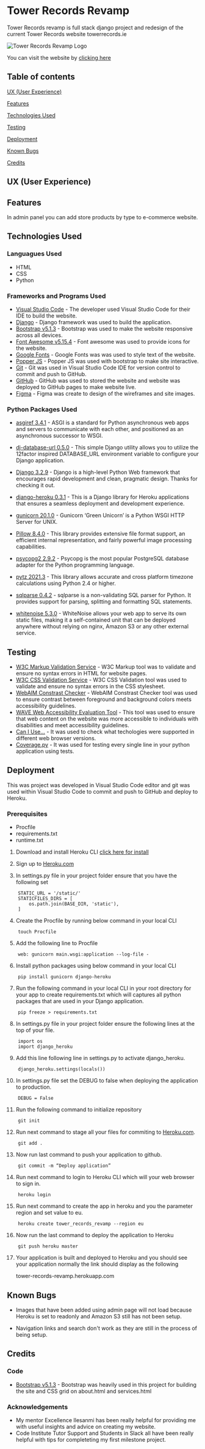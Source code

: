 # Tower Records Revamp

Tower Records revamp is full stack django project and redesign of the current Tower Records website towerrecords.ie

![Tower Records Revamp Logo](/assets/images/readme/tower_records_revamp_logo.png)

You can visit the website by [clicking here](tower-records-revamp.herokuapp.com)

## Table of contents

[UX (User Experience)](#UX)

[Features](#features)

[Technologies Used](#technologies)

[Testing](#testing)

[Deployment](#deployment)

[Known Bugs](#bugs)

[Credits](#credits)

<a name="UX"></a>
## UX (User Experience)

<a name="features"></a>
## Features

In admin panel you can add store products by type to e-commerce website.

<a name="technologies"></a>
## Technologies Used

### Languagues Used

- HTML
- CSS
- Python

### Frameworks and Programs Used

- [Visual Studio Code](https://code.visualstudio.com/) - The developer used Visual Studio Code for their IDE to build the website.
- [Django](https://www.djangoproject.com/) - Django framework was used to build the application.
- [Bootstrap v5.1.3](https://getbootstrap.com/) - Bootstrap was used to make the website responsive across all devices.
- [Font Awesome v5.15.4](https://fontawesome.com/) - Font awesome was used to provide icons for the website.
- [Google Fonts](https://fonts.google.com/) - Google Fonts was was used to style text of the website.
- [Popper JS](https://popper.js.org/) - Popper JS was used with bootstrap to make site interactive.
- [Git](https://git-scm.com/) - Git was used in Visual Studio Code IDE for version control to commit and push to GitHub.
- [GitHub](https://github.com/) - GitHub was used to stored the website and website was deployed to GitHub pages to make website live.
- [Figma](https://www.figma.com/) - Figma was create to design of the wireframes and site images.

### Python Packages Used

- [asgiref 3.4.1](https://pypi.org/project/asgiref/) - ASGI is a standard for Python asynchronous web apps and servers to communicate with each other, and positioned as an asynchronous successor to WSGI.

- [dj-database-url 0.5.0](https://pypi.org/project/dj-database-url/) - This simple Django utility allows you to utilize the 12factor inspired DATABASE_URL environment variable to configure your Django application.

- [Django 3.2.9](https://pypi.org/project/Django/) - Django is a high-level Python Web framework that encourages rapid development and clean, pragmatic design. Thanks for checking it out.

- [django-heroku 0.3.1](https://pypi.org/project/django-heroku/) - This is a Django library for Heroku applications that ensures a seamless deployment and development experience.

- [gunicorn 20.1.0](https://pypi.org/project/gunicorn/) - Gunicorn ‘Green Unicorn’ is a Python WSGI HTTP Server for UNIX.

- [Pillow 8.4.0](https://pypi.org/project/Pillow/) - This library provides extensive file format support, an efficient internal representation, and fairly powerful image processing capabilities.

- [psycopg2 2.9.2](https://pypi.org/project/psycopg2/) - Psycopg is the most popular PostgreSQL database adapter for the Python programming language.

- [pytz 2021.3](https://pypi.org/project/pytz/) - This library allows accurate and cross platform timezone calculations using Python 2.4 or higher.

- [sqlparse 0.4.2](https://pypi.org/project/sqlparse/) - sqlparse is a non-validating SQL parser for Python. It provides support for parsing, splitting and formatting SQL statements.

- [whitenoise 5.3.0](https://pypi.org/project/whitenoise/) - WhiteNoise allows your web app to serve its own static files, making it a self-contained unit that can be deployed anywhere without relying on nginx, Amazon S3 or any other external service.

<a name="testing"></a>
## Testing


- [W3C Markup Validation Service](https://validator.w3.org/) - W3C Markup tool was to validate and ensure no syntax errors in HTML for website pages.
- [W3C CSS Validation Service](https://jigsaw.w3.org/css-validator/) - W3C CSS Validation tool was used to validate and ensure no syntax errors in the CSS stylesheet.
- [WebAIM Constrast Checker](https://webaim.org/resources/contrastchecker/) - WebAIM Constrast Checker tool was used to ensure contrast between foreground and background colors meets accessibility guidelines.
- [WAVE Web Accessibility Evaluation Tool](https://wave.webaim.org/) - This tool was used to ensure that web content on the website was more accessible to individuals with disabilities and meet accessibility guidelines.
- [Can I Use...](https://caniuse.com/) - It was used to check what techologies were supported in different web browser versions.
- [Coverage.py](https://docs.djangoproject.com/en/3.2/topics/testing/advanced/) - It was used for testing every single line in your python application using tests. 

<a name="deployment"></a>
## Deployment

This was project was developed in Visual Studio Code editor and git was used within Visual Studio Code to commit and push to GitHub and deploy to Heroku.

### Prerequisites

- Procfile
- requirements.txt
- runtime.txt

1. Download and install Heroku CLI [click here for install](https://devcenter.heroku.com/articles/heroku-cli#download-and-install)
2. Sign up to  [Heroku.com](https://www.heroku.com/)

3. In settings.py file in your project folder ensure that you have the following set

```
    STATIC_URL = '/static/'
    STATICFILES_DIRS = [
        os.path.join(BASE_DIR, 'static'),
    ]
```
4. Create the Procfile by running below command in your local CLI

```
    touch Procfile
```

5. Add the following line to Procfile

```
    web: gunicorn main.wsgi:application --log-file -
```
6. Install python packages using below command in your local CLI

```
    pip install gunicorn django-heroku
```

7. Run the following command in your local CLI in your root directory for your app to create requirements.txt which will captures all python packages that are used in your Django application.

```
    pip freeze > requirements.txt
``` 

8. In settings.py file in your project folder ensure the following lines at the top of your file.

```
    import os
    import django_heroku
```

9. Add this line following line in settings.py to activate django_heroku.

```
    django_heroku.settings(locals())
```
10. In settings.py file set the DEBUG to false when deploying the application to production.

```
    DEBUG = False
```
11. Run the following command to initialize repository

```
    git init
```

12. Run next command to stage all your files for commiting to [Heroku.com](https://www.heroku.com/).

```
    git add .
```

13. Now run last command to push your application to github.

```
    git commit -m “Deploy application”
```

14. Run next command to login to Heroku CLI which will your web browser to sign in.

```
    heroku login
```

15. Run next command to create the app in heroku and you the parameter region and set value to eu.

```
    heroku create tower_records_revamp --region eu
```
16. Now run the last command to deploy the application to Heroku

```
    git push heroku master
```

17. Your application is built and deployed to Heroku and you should see your application normally the link should display as the following

    tower-records-revamp.herokuapp.com

<a name="bugs"></a>
## Known Bugs

- Images that have been added using admin page will not load because Heroku is set to readonly and Amazon S3 still has not been setup.

- Navigation links and search don't work as they are still in the process of being setup.

<a name="credits"></a>
## Credits

### Code
- [Bootstrap v5.1.3](https://getbootstrap.com/) - Bootstrap was heavily used in this project for building the site and CSS grid on about.html and services.html

### Acknowledgements

- My mentor Excellence Ilesanmi has been really helpful for providing me with useful insights and advice on creating my website. 
- Code Institute Tutor Support and Students in Slack all have been really helpful with tips for completeting my first milestone project.